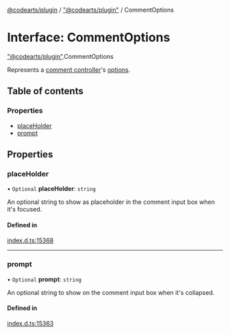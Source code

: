 [@codearts/plugin](../README.md) / ["@codearts/plugin"](../modules/_codearts_plugin_.md) / CommentOptions

# Interface: CommentOptions

["@codearts/plugin"](../modules/_codearts_plugin_.md).CommentOptions

Represents a [comment controller](codearts_plugin_.CommentController.md)'s [options](codearts_plugin_.CommentController.md#options).

## Table of contents

### Properties

- [placeHolder](codearts_plugin_.CommentOptions.md#placeholder)
- [prompt](codearts_plugin_.CommentOptions.md#prompt)

## Properties

### placeHolder

• `Optional` **placeHolder**: `string`

An optional string to show as placeholder in the comment input box when it's focused.

#### Defined in

[index.d.ts:15368](https://github.com/huaweicloud/cloudide-plugin-api/blob/4d28848/index.d.ts#L15368)

___

### prompt

• `Optional` **prompt**: `string`

An optional string to show on the comment input box when it's collapsed.

#### Defined in

[index.d.ts:15363](https://github.com/huaweicloud/cloudide-plugin-api/blob/4d28848/index.d.ts#L15363)
